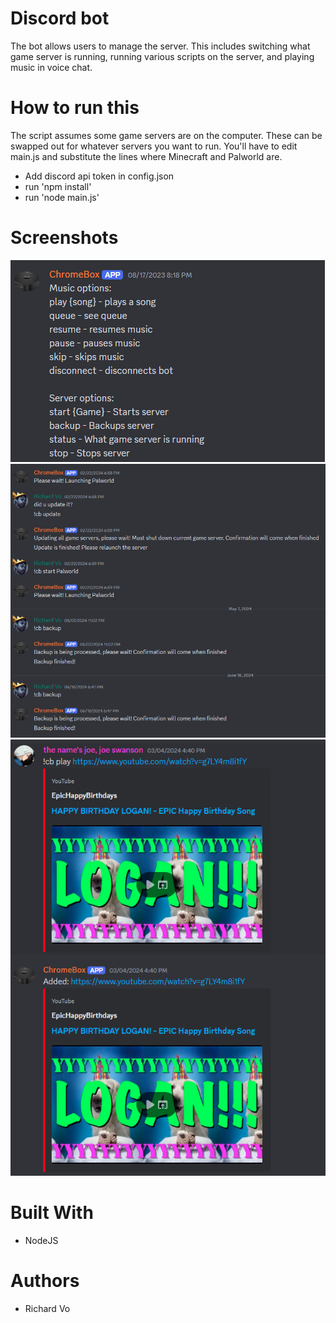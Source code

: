 # Discord bot
The bot allows users to manage the server. 
This includes switching what game server is running, running various scripts on the server, and playing music in voice chat.

# How to run this
The script assumes some game servers are on the computer. These can be swapped out for whatever servers you want to run. You'll have to edit main.js and substitute the lines where Minecraft and Palworld are.
* Add discord api token in config.json
* run 'npm install'
* run 'node main.js'

# Screenshots
![](Images/Homelab_2.png)
![](Images/Homelab_3.png)
![](Images/Homelab_4.png)

# Built With
* NodeJS

# Authors
* Richard Vo
